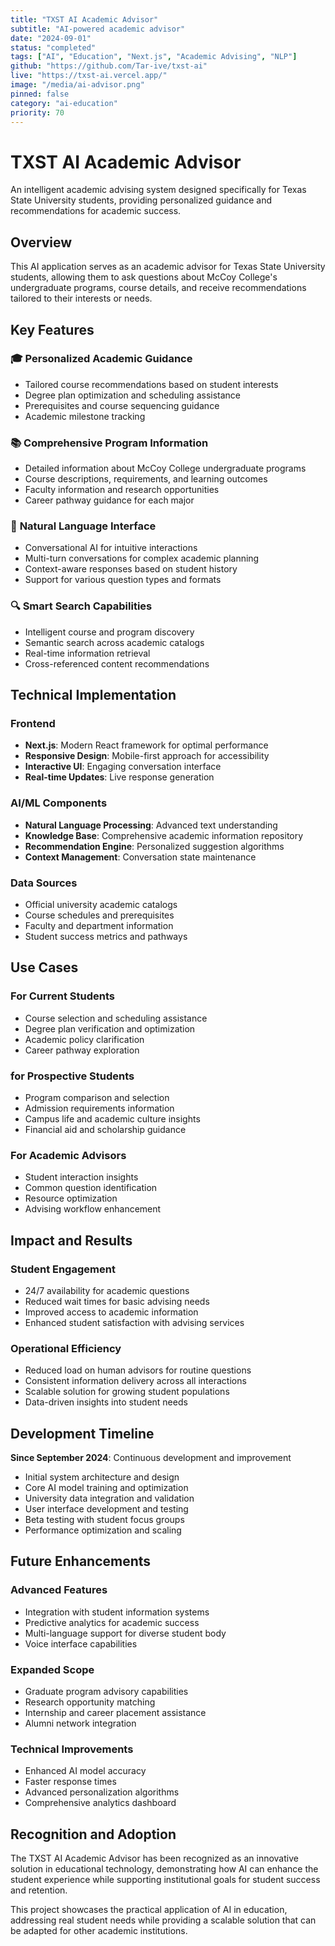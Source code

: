 ```yaml
---
title: "TXST AI Academic Advisor"
subtitle: "AI-powered academic advisor"
date: "2024-09-01"
status: "completed"
tags: ["AI", "Education", "Next.js", "Academic Advising", "NLP"]
github: "https://github.com/Tar-ive/txst-ai"
live: "https://txst-ai.vercel.app/"
image: "/media/ai-advisor.png"
pinned: false
category: "ai-education"
priority: 70
---
```


# TXST AI Academic Advisor

An intelligent academic advising system designed specifically for Texas State University students, providing personalized guidance and recommendations for academic success.

## Overview

This AI application serves as an academic advisor for Texas State University students, allowing them to ask questions about McCoy College's undergraduate programs, course details, and receive recommendations tailored to their interests or needs.

## Key Features

### 🎓 **Personalized Academic Guidance**
- Tailored course recommendations based on student interests
- Degree plan optimization and scheduling assistance
- Prerequisites and course sequencing guidance
- Academic milestone tracking

### 📚 **Comprehensive Program Information**
- Detailed information about McCoy College undergraduate programs
- Course descriptions, requirements, and learning outcomes
- Faculty information and research opportunities
- Career pathway guidance for each major

### 💬 **Natural Language Interface**
- Conversational AI for intuitive interactions
- Multi-turn conversations for complex academic planning
- Context-aware responses based on student history
- Support for various question types and formats

### 🔍 **Smart Search Capabilities**
- Intelligent course and program discovery
- Semantic search across academic catalogs
- Real-time information retrieval
- Cross-referenced content recommendations

## Technical Implementation

### Frontend
- **Next.js**: Modern React framework for optimal performance
- **Responsive Design**: Mobile-first approach for accessibility
- **Interactive UI**: Engaging conversation interface
- **Real-time Updates**: Live response generation

### AI/ML Components
- **Natural Language Processing**: Advanced text understanding
- **Knowledge Base**: Comprehensive academic information repository
- **Recommendation Engine**: Personalized suggestion algorithms
- **Context Management**: Conversation state maintenance

### Data Sources
- Official university academic catalogs
- Course schedules and prerequisites
- Faculty and department information
- Student success metrics and pathways

## Use Cases

### For Current Students
- Course selection and scheduling assistance
- Degree plan verification and optimization
- Academic policy clarification
- Career pathway exploration

### for Prospective Students
- Program comparison and selection
- Admission requirements information
- Campus life and academic culture insights
- Financial aid and scholarship guidance

### For Academic Advisors
- Student interaction insights
- Common question identification
- Resource optimization
- Advising workflow enhancement

## Impact and Results

### Student Engagement
- 24/7 availability for academic questions
- Reduced wait times for basic advising needs
- Improved access to academic information
- Enhanced student satisfaction with advising services

### Operational Efficiency
- Reduced load on human advisors for routine questions
- Consistent information delivery across all interactions
- Scalable solution for growing student populations
- Data-driven insights into student needs

## Development Timeline

**Since September 2024**: Continuous development and improvement
- Initial system architecture and design
- Core AI model training and optimization
- University data integration and validation
- User interface development and testing
- Beta testing with student focus groups
- Performance optimization and scaling

## Future Enhancements

### Advanced Features
- Integration with student information systems
- Predictive analytics for academic success
- Multi-language support for diverse student body
- Voice interface capabilities

### Expanded Scope
- Graduate program advisory capabilities
- Research opportunity matching
- Internship and career placement assistance
- Alumni network integration

### Technical Improvements
- Enhanced AI model accuracy
- Faster response times
- Advanced personalization algorithms
- Comprehensive analytics dashboard

## Recognition and Adoption

The TXST AI Academic Advisor has been recognized as an innovative solution in educational technology, demonstrating how AI can enhance the student experience while supporting institutional goals for student success and retention.

This project showcases the practical application of AI in education, addressing real student needs while providing a scalable solution that can be adapted for other academic institutions.